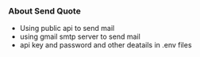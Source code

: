 ### About Send Quote
* Using public api to send mail
* using gmail smtp server to send mail
* api key and password and other deatails in .env files
  
